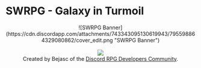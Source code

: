 # SWRPG - Galaxy in Turmoil


<p align="center">
  ![SWRPG Banner](https://cdn.discordapp.com/attachments/743343095130619943/795598864329080862/cover_edit.png "SWRPG Banner")
  <br/>
  <br/>
  <a href= 'https://discord.gg/aqYHAH5GE5'><img src ="https://cdn.discordapp.com/attachments/744519449696141312/792729324423217182/drpg_shield.png"/> </a>
  <br/>
  Created by Bejasc of the <a href= 'https://discord.gg/aqYHAH5GE5'>Discord RPG Developers Community</a>.
</p>
